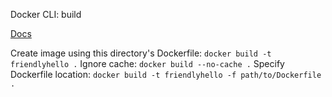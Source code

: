 Docker CLI: build

[Docs](https://docs.docker.com/engine/reference/commandline/build/)

Create image using this directory's Dockerfile: `docker build -t friendlyhello .`
Ignore cache: `docker build --no-cache .`
Specify Dockerfile location: `docker build -t friendlyhello -f path/to/Dockerfile .`
